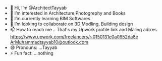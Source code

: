 - 👋 Hi, I’m @ArchitectTayyab
- 👀 I’m interested in Architecture,Photogrephy and Books
- 🌱 I’m currently learning BIM Softwares 
- 💞️ I’m looking to collaborate on 3D Modling, Building design 
- 📫 How to reach me .. That's my Upwork profile link and Maling adrres https://www.upwork.com/freelancers/~0150131e0a0952da8e  ArMuhammadtayyab10@outlook.com
- 😄 Pronouns: ...Tayyab
- ⚡ Fun fact: ...nothing

<!---
ArchitectTayyab/ArchitectTayyab is a ✨ special ✨ repository because its `README.md` (this file) appears on your GitHub profile.
You can click the Preview link to take a look at your changes.
--->
